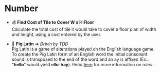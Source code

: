 # Number


+ :moneybag: **Find Cost of Tile to Cover W x H Floor**   
	Calculate the total cost of tile it would take to cover a floor plan of width and height, using a cost entered by the user.
	
+ :pig2: **Pig Latin**  => _Drivin by TDD_  
	Pig Latin is a game of alterations played on the English language game. To create the Pig Latin form of an English word the initial consonant sound is transposed to the end of the word and an ay is affixed (Ex.: "**hello**" would yield **ello-hay**). Read [here](https://duckduckgo.com/?q=Pig+Latin&ia=answer) for more information on rules.